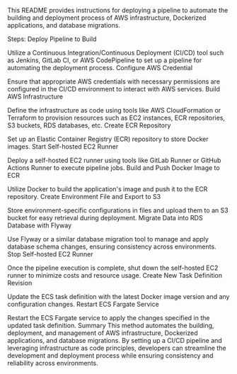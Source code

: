 This README provides instructions for deploying a pipeline to automate the building and deployment process of AWS infrastructure, Dockerized applications, and database migrations.

Steps:
Deploy Pipeline to Build

Utilize a Continuous Integration/Continuous Deployment (CI/CD) tool such as Jenkins, GitLab CI, or AWS CodePipeline to set up a pipeline for automating the deployment process.
Configure AWS Credential

Ensure that appropriate AWS credentials with necessary permissions are configured in the CI/CD environment to interact with AWS services.
Build AWS Infrastructure

Define the infrastructure as code using tools like AWS CloudFormation or Terraform to provision resources such as EC2 instances, ECR repositories, S3 buckets, RDS databases, etc.
Create ECR Repository

Set up an Elastic Container Registry (ECR) repository to store Docker images.
Start Self-hosted EC2 Runner

Deploy a self-hosted EC2 runner using tools like GitLab Runner or GitHub Actions Runner to execute pipeline jobs.
Build and Push Docker Image to ECR

Utilize Docker to build the application's image and push it to the ECR repository.
Create Environment File and Export to S3

Store environment-specific configurations in files and upload them to an S3 bucket for easy retrieval during deployment.
Migrate Data into RDS Database with Flyway

Use Flyway or a similar database migration tool to manage and apply database schema changes, ensuring consistency across environments.
Stop Self-hosted EC2 Runner

Once the pipeline execution is complete, shut down the self-hosted EC2 runner to minimize costs and resource usage.
Create New Task Definition Revision

Update the ECS task definition with the latest Docker image version and any configuration changes.
Restart ECS Fargate Service

Restart the ECS Fargate service to apply the changes specified in the updated task definition.
Summary
This method automates the building, deployment, and management of AWS infrastructure, Dockerized applications, and database migrations. By setting up a CI/CD pipeline and leveraging infrastructure as code principles, developers can streamline the development and deployment process while ensuring consistency and reliability across environments.
